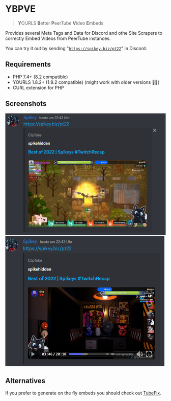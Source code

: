 # YBPVE
 > **Y**OURLS **B**etter **P**eerTube **V**ideo **E**mbeds

 Provides several Meta Tags and Data for Discord and othe Site Scrapers to correctly Embed Videos from PeerTube instances.

 You can try it out by sending "[`https://spikey.biz/pt22`](https://spikey.biz/pt22)" in Discord.
 
 ## Requirements
 * PHP 7.4+ (8.2 compatible)
 * YOURLS 1.8.2+ (1.9.2 compatible) (might work with older versions 🤷‍♂️)
 * CURL extension for PHP
 
 ## Screenshots
 ![Screenshot](/images/screenshot.png)\
 ![Screenshot](/images/screenshot2.png)

 ## Alternatives
 If you prefer to generate on the fly embeds you should check out [TubeFix](https://github.com/spikehidden/TubeFix).